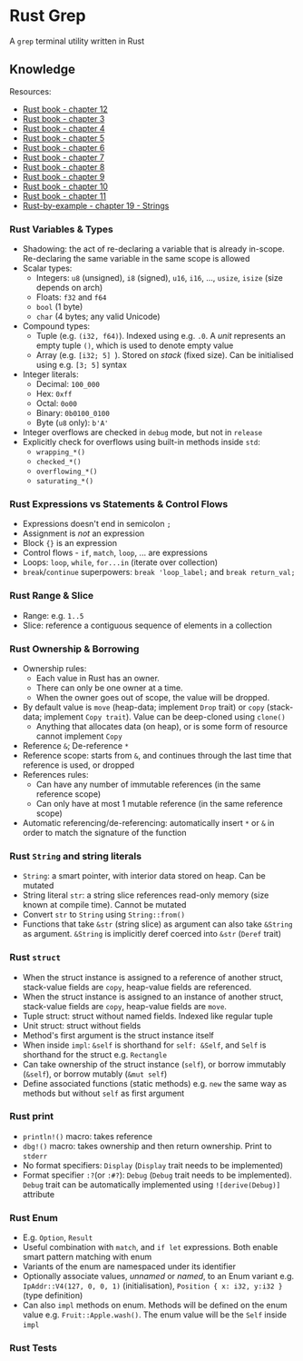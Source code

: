 # Rust Grep

A `grep` terminal utility written in Rust

## Knowledge

Resources:
- [Rust book - chapter 12](https://doc.rust-lang.org/book/ch12-00-an-io-project.html)
- [Rust book - chapter 3](https://doc.rust-lang.org/book/ch03-00-common-programming-concepts.html)
- [Rust book - chapter 4](https://doc.rust-lang.org/book/ch04-00-understanding-ownership.html)
- [Rust book - chapter 5](https://doc.rust-lang.org/book/ch05-00-structs.html)
- [Rust book - chapter 6](https://doc.rust-lang.org/book/ch06-00-enums.html)
- [Rust book - chapter 7](https://doc.rust-lang.org/book/ch07-00-managing-growing-projects-with-packages-crates-and-modules.html)
- [Rust book - chapter 8](https://doc.rust-lang.org/book/ch08-00-common-collections.html)
- [Rust book - chapter 9](https://doc.rust-lang.org/book/ch09-00-error-handling.html)
- [Rust book - chapter 10](https://doc.rust-lang.org/book/ch10-00-generics.html)
- [Rust book - chapter 11](https://doc.rust-lang.org/book/ch11-00-testing.html)
- [Rust-by-example - chapter 19 - Strings](https://doc.rust-lang.org/rust-by-example/std/str.html)

### Rust Variables & Types

- Shadowing: the act of re-declaring a variable that is already in-scope. Re-declaring the same variable in the same scope is allowed
- Scalar types:
  - Integers: `u8` (unsigned), `i8` (signed), `u16`, `i16`, ..., `usize`, `isize` (size depends on arch)
  - Floats: `f32` and `f64`
  - `bool` (1 byte)
  - `char` (4 bytes; any valid Unicode)
- Compound types:
  - Tuple (e.g. `(i32, f64)`). Indexed using e.g. `.0`. A *unit* represents an empty tuple `()`, which is used to denote empty value
  - Array (e.g. `[i32; 5] `). Stored on *stack* (fixed size). Can be initialised using e.g. `[3; 5]` syntax
- Integer literals:
  - Decimal: `100_000`
  - Hex: `0xff`
  - Octal: `0o00`
  - Binary: `0b0100_0100`
  - Byte (`u8` only): `b'A'`
- Integer overflows are checked in `debug` mode, but not in `release`
- Explicitly check for overflows using built-in methods inside `std`:
  - `wrapping_*()`
  - `checked_*()`
  - `overflowing_*()`
  - `saturating_*()`

### Rust Expressions vs Statements & Control Flows

- Expressions doesn't end in semicolon `;`
- Assignment is *not* an expression
- Block `{}` is an expression
- Control flows - `if`, `match`, `loop`, ... are expressions
- Loops: `loop`, `while`, `for...in` (iterate over collection)
- `break`/`continue` superpowers: `break 'loop_label;` and `break return_val;`

### Rust Range & Slice

- Range: e.g. `1..5`
- Slice: reference a contiguous sequence of elements in a collection 

### Rust Ownership & Borrowing

- Ownership rules:
  - Each value in Rust has an owner.
  - There can only be one owner at a time.
  - When the owner goes out of scope, the value will be dropped.
- By default value is `move` (heap-data; implement `Drop` trait) or `copy` (stack-data; implement `Copy trait`). Value can be deep-cloned using `clone()`
  - Anything that allocates data (on heap), or is some form of resource cannot implement `Copy`
- Reference `&`; De-reference `*`
- Reference scope: starts from `&`, and continues through the last time that reference is used, or dropped
- References rules:
  - Can have any number of immutable references (in the same reference scope)
  - Can only have at most 1 mutable reference (in the same reference scope)
- Automatic referencing/de-referencing: automatically insert `*` or `&` in order to match the signature of the function

### Rust `String` and string literals

- `String`: a smart pointer, with interior data stored on heap. Can be mutated
- String literal `str`: a string slice references read-only memory (size known at compile time). Cannot be mutated
- Convert `str` to `String` using `String::from()`
- Functions that take `&str` (string slice) as argument can also take `&String` as argument. `&String` is implicitly deref coerced into `&str` (`Deref` trait)

### Rust `struct`

- When the struct instance is assigned to a reference of another struct, stack-value fields are `copy`, heap-value fields are referenced.
- When the struct instance is assigned to an instance of another struct, stack-value fields are `copy`, heap-value fields are `move`.
- Tuple struct: struct without named fields. Indexed like regular tuple
- Unit struct: struct without fields
- Method's first argument is the struct instance itself
- When inside `impl`: `&self` is shorthand for `self: &Self`, and `Self` is shorthand for the struct e.g. `Rectangle`
- Can take ownership of the struct instance (`self`), or borrow immutably (`&self`), or borrow mutably (`&mut self`)
- Define associated functions (static methods) e.g. `new` the same way as methods but without `self` as first argument

### Rust print

- `println!()` macro: takes reference
- `dbg!()` macro: takes ownership and then return ownership. Print to `stderr`
- No format specifiers: `Display` (`Display` trait needs to be implemented)
- Format specifier `:?`(or `:#?`): `Debug` (`Debug` trait needs to be implemented). `Debug` trait can be automatically implemented using `![derive(Debug)]` attribute

### Rust Enum

- E.g. `Option`, `Result`
- Useful combination with `match`, and `if let` expressions. Both enable smart pattern matching with enum
- Variants of the enum are namespaced under its identifier
- Optionally associate values, *unnamed* or *named*, to an Enum variant e.g. `IpAddr::V4(127, 0, 0, 1)` (initialisation), `Position { x: i32, y:i32 }` (type definition)
- Can also `impl` methods on enum. Methods will be defined on the enum value e.g. `Fruit::Apple.wash()`. The enum value will be the `Self` inside `impl`

### Rust Tests

